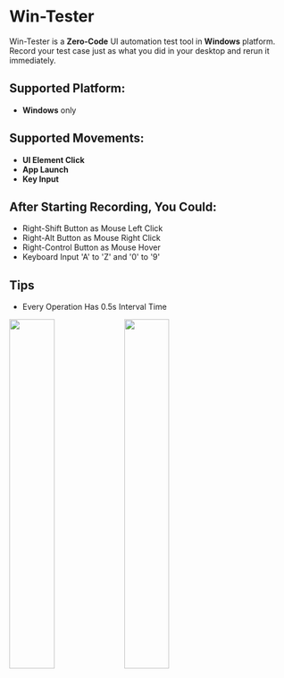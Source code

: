 # Win-Tester
Win-Tester is a **Zero-Code** UI automation test tool in **Windows** platform.  
Record your test case just as what you did in your desktop and rerun it immediately.  
  
## Supported Platform:
  - **Windows** only
  
## Supported Movements:
  - **UI Element Click**
  - **App Launch**
  - **Key Input**

## After Starting Recording, You Could:
  - Right-Shift Button as Mouse Left Click
  - Right-Alt Button as Mouse Right Click
  - Right-Control Button as Mouse Hover
  - Keyboard Input 'A' to 'Z' and '0' to '9'

## Tips
  - Every Operation Has 0.5s Interval Time

<img src="https://user-images.githubusercontent.com/43837899/229508247-c4e50517-db93-4b65-81cc-a890a40265fb.png" width="40%" height="40%"> <img src="https://user-images.githubusercontent.com/43837899/229508211-809068ad-e3c7-4dc0-b2cd-10f55a742390.png" width="40%" height="40%">
